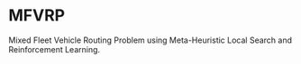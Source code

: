 # MFVRP
Mixed Fleet Vehicle Routing Problem using Meta-Heuristic Local Search and Reinforcement Learning.
